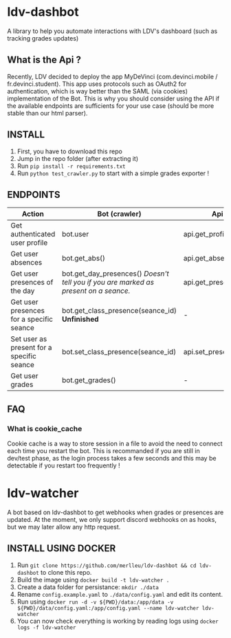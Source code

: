 # ldv-dashbot
A library to help you automate interactions with LDV's dashboard (such as tracking grades updates)

## What is the Api ?
Recently, LDV decided to deploy the app MyDeVinci (com.devinci.mobile / fr.devinci.student).
This app uses protocols such as OAuth2 for authentication, which is way better than the SAML (via cookies) implementation of the Bot.
This is why you should consider using the API if the available endpoints are sufficients for your use case (should be more stable than our html parser).

## INSTALL 
1. First, you have to download this repo
2. Jump in the repo folder (after extracting it)
3. Run `pip install -r requirements.txt`
4. Run `python test_crawler.py` to start with a simple grades exporter !

## ENDPOINTS
| Action                                    | Bot (crawler)                                                                        | Api (app)                  |
| ----------------------------------------- | ------------------------------------------------------------------------------------ | -------------------------- |
| Get authenticated user profile            | bot.user                                                                             | api.get_profile()          |
| Get user absences                         | bot.get_abs()                                                                        | api.get_absences()         |
| Get user presences of the day             | bot.get_day_presences() *Doesn't tell you if you are marked as present on a seance.* | api.get_presences()        |
| Get user presences for a specific seance  | bot.get_class_presence(seance_id) **Unfinished**                                     | -                          |
| Set user as present for a specific seance | bot.set_class_presence(seance_id)                                                    | api.set_present(seance_id) |
| Get user grades                           | bot.get_grades()                                                                     | -                          |

## FAQ

### What is cookie_cache

Cookie cache is a way to store session in a file to avoid the need to connect each time you restart the bot.
This is recommanded if you are still in dev/test phase, as the login process takes a few seconds and this may be detectable if you restart too frequently !


# ldv-watcher
A bot based on ldv-dashbot to get webhooks when grades or presences are updated.
At the moment, we only support discord webhooks on as hooks, but we may later allow any http request.

## INSTALL USING DOCKER
1. Run `git clone https://github.com/merlleu/ldv-dashbot && cd ldv-dashbot` to clone this repo.
2. Build the image using `docker build -t ldv-watcher .`
2. Create a data folder for persistance: `mkdir ./data`
4. Rename `config.example.yaml` to `./data/config.yaml` and edit its content.
5. Run using `docker run -d -v ${PWD}/data:/app/data -v ${PWD}/data/config.yaml:/app/config.yaml --name ldv-watcher ldv-watcher`
6. You can now check everything is working by reading logs using `docker logs -f ldv-watcher`